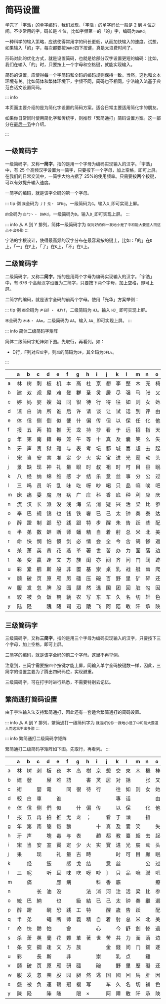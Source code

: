 # 简码设置

学完了「宇浩」的单字编码，我们发现，「宇浩」的单字码长一般是 2 到 4 位之间。不少常用的字，码长是 4 位，比如字频第一的「的」字，编码为`DWKd`。

一种科学的输入策略，应该使得常用字的码长更低，从而加快输入的速度。试想，如果输入「的」字，每次都要按`DWKd`四下按键，真是太浪费时间了。

形码对此的优化方式，就是设置简码，也就是给部分汉字设置更短的编码：比如，我们在输入「的」时，只要按上一个字母和空格键，就能实现输入。

简码的设置，应使得每一个字简码和全码的编码规则保持一致。当然，这也和文本环境有关。比如简体和繁体环境下，字频不同，简码也不相同。宇浩输入法基于典范白话文设置简码。

::: info

本页面主要介绍的是为简化字设置的简码方案。适合日常主要适用简化字的朋友。

如果你日常同时使用简化字和传统字，则推荐「繁简通打」简码设置方案。这一部分在[最后一节](#繁简通打简码设置)中介绍。

:::

## 一级简码字

一级简码字，又称**一简字**，指的是用一个字母为编码实现输入的汉字。「宇浩」中，有 25 个高频汉字设置为一简字，只要按下一个字母，加上空格，即可上屏。在我们的日常交流中，一简字大约占据了 25%的使用频率。只需要按两个按键，可以有效提升输入速度。

一简字的编码，就是该字全码的第一个字母。

::: tip 例
`我`全码为 `丿扌戈・ GFKg`，一级简码为`G`。输入`G_`即可实现上屏。  

`的`全码为 `白⼓丶・ DWKd`，一级简码为`D`。输入`D_`即可实现上屏。
:::

::: info 从 A 到 Y 排列，简体一级简码字为
`就对好的你一我地小是了中和能大要道人而这点不出多那`
:::

宇浩的字根设计，使得最高频的汉字分布在最容易按的键上，比如：「的」在`D`上，「一」在`F`上，「了」在`K`上，「不」在`V`上。

## 二级简码字

二级简码字，又称**二简字**，指的是用两个字母为编码实现输入的汉字。「宇浩」中，有 676 个高频汉字设置为二简字，只要按下两个字母，加上空格，即可上屏。

二简字的编码，就是该字全码的前两个字母。使用「光华」方案举例：

::: tip 例
`都`全码为 `耂日阝・ HJYf`，二级简码为 `HJ`。输入 `HJ_` 即可实现上屏。  

`林`全码为 `木木・ AAm`，二级简码为 `AA`。输入 `AA_` 即可实现上屏。
:::

::: info 简体二级简码字矩阵

简体二级简码字矩阵如下图。先取行，再看列。如：

- D行，F列对应`后`字，则`后`的简码为`DF`，其全码为`DFLv`。

:::

|    | a   | b   | c   | d   | e   | f   | g   | h   | i   | j   | k   | l   | m   | n   | o   | p   | q   | r   | s   | t   | u   | v   | w   | x   | y   | z   |
|:---|:----|:----|:----|:----|:----|:----|:----|:----|:----|:----|:----|:----|:----|:----|:----|:----|:----|:----|:----|:----|:----|:----|:----|:----|:----|:----|
| a  | 林  | 树  | 刺  | 板  | 机  | 本  | 高  | 杜  | 京  | 想  | 李  | 整  | 木  | 充  | 椅  | 株  | 样  | 枪  | 模  | 格  | 市  | 杯  | 击  | 栋  | 杨  |     |
| b  | 建  | 双  | 观  | 屋  | 难  | 登  | 群  | 圣  | 灵  | 居  | 尽  | 强  | 马  | 张  | 又  | 皮  | 弹  | 验  | 通  | 骇  | 引  | 颇  | 屈  | 欢  | 言  |     |
| c  | 婷  | 妈  | 婴  | 嫂  | 姆  | 同  | 很  | 待  | 行  | 得  | 往  | 如  | 则  | 女  | 她  | 露  | 赚  | 内  | 刚  | 败  | 贴  | 雨  | 购  | 彻  | 娜  |     |
| d  | 谅  | 白  | 讷  | 所  | 谁  | 后  | 许  | 请  | 谈  | 让  | 试  | 话  | 到  | 评  | 由  | 片  | 说  | 认  | 谋  | 该  | 谣  | 谓  | 调  | 向  | 帮  | 至  |
| e  | 体  | 信  | 侧  | 倒  | 似  | 便  | 什  | 偏  | 传  | 但  | 以  | 保  | 任  | 化  | 他  | 件  | 伴  | 价  | 风  | 们  | 在  | 偶  | 有  | 像  | 亿  | 𠂇  |
| f  | 报  | 五  | 两  | 拍  | 推  | 无  | 龙  | 持  | 抄  | 看  | 于  | 远  | 招  | 指  | 天  | 正  | 来  | 势  | 手  | 挤  | 摇  | 画  | 万  | 死  | 扬  |     |
| g  | 年  | 第  | 南  | 籍  | 每  | 笼  | 午  | 等  | 十  | 真  | 及  | 囊  | 笑  | 么  | 失  | 延  | 气  | 答  | 舞  | 简  | 怎  | 箅  | 筋  | 索  | 卖  | 竹  |
| h  | 牙  | 声  | 责  | 狱  | 雅  | 与  | 表  | 考  | 坛  | 都  | 城  | 喜  | 超  | 去  | 起  | 址  | 幸  | 志  | 士  | 房  | 狐  | 坏  | 静  | 壶  | 场  | 走  |
| i  | 宋  | 当  | 安  | 害  | 准  | 定  | 少  | 火  | 实  | 宝  | 进  | 光  | 窎  | 动  | 头  | 空  | 烂  | 二  | 寒  | 家  | 常  | 烦  | 烟  | 次  | 炀  |     |
| j  | 景  | 缺  | 现  | 神  | 礼  | 量  | 眼  | 时  | 叔  | 祖  | 时  | 可  | 目  | 县  | 眠  | 星  | 且  | 日  | 示  | 故  | 显  | 上  | 明  | 下  | 曰  | 早  |
| k  | 八  | 经  | 纳  | 绵  | 维  | 感  | 才  | 结  | 乐  | 意  | 丝  | 事  | 分  | 公  | 过  | 红  | 继  | 给  | 为  | 孩  | 站  | 留  | 约  | 绝  | 成  | 子  |
| l  | 三  | 吗  | 员  | 听  | 乱  | 味  | 吃  | 呀  | 吵  | 喝  | 只  | 品  | 嘛  | 唉  | 吧  | 嘴  | 虽  | 哈  | 别  | 敌  | 忠  | 口  | 叫  | 吹  | 啊  |     |
| m  | 床  | 痛  | 委  | 魔  | 府  | 病  | 广  | 庄  | 科  | 香  | 底  | 种  | 利  | 应  | 庆  | 疵  | 千  | 座  | 度  | 疼  | 店  | 重  | 乌  | 称  | 瘾  | 豸  |
| n  | 流  | 汉  | 长  | 派  | 没  | 浅  | 海  | 法  | 消  | 疑  | 兴  | 活  | 梁  | 比  | 参  | 酒  | 平  | 滑  | 水  | 游  | 浮  | 源  | 熊  | 学  | 幻  |     |
| o  | 奉  | 巴  | 规  | 锦  | 也  | 钱  | 铁  | 奢  | 已  | 己  | 太  | 钟  | 秦  | 泰  | 达  | 镖  | 夹  | 忌  | 错  | 改  | 套  | 奋  | 钥  | 民  | 锕  | 之  |
| p  | 醉  | 蹬  | 制  | 踬  | 恐  | 践  | 跟  | 特  | 步  | 醒  | 朱  | 告  | 跃  | 些  | 配  | 酷  | 蹲  | 龄  | 生  | 路  | 踩  | 项  | 先  | 西  | 邛  | 足  |
| q  | 半  | 弟  | 数  | 蚌  | 断  | 师  | 蟠  | 精  | 自  | 着  | 射  | 总  | 米  | 北  | 美  | 差  | 首  | 息  | 身  | 遂  | 普  | 兽  | 前  | 将  | 羊  |     |
| r  | 命  | 快  | 惘  | 怕  | 惯  | 剑  | 必  | 情  | 会  | 全  | 今  | 舍  | 鸽  | 惨  | 過  | 性  | 悦  | 从  | 懂  | 忙  | 个  | 怀  | 瓦  | 惭  | 忆  |     |
| s  | 杀  | 萧  | 英  | 黄  | 花  | 燕  | 革  | 著  | 世  | 苦  | 办  | 力  | 面  | 落  | 边  | 茜  | 蒋  | 茶  | 苏  | 芒  | 蓝  | 苗  | 散  | 带  | 用  |     |
| t  | 条  | 变  | 赢  | 逢  | 文  | 方  | 族  | 闺  | 亦  | 间  | 齐  | 问  | 门  | 阔  | 迹  | 銑  | 蛮  | 闪  | 务  | 放  | 处  | 备  | 望  | 阎  | 阚  |     |
| u  | 彩  | 紧  | 舰  | 斯  | 般  | 非  | 置  | 基  | 崇  | 桌  | 乳  | 战  | 艇  | 幽  | 爬  | 髭  | 其  | 虑  | 山  | 峰  | 虚  | 岸  | 期  | 爱  | 崡  | 爪  |
| v  | 顾  | 破  | 页  | 原  | 雁  | 厉  | 磻  | 压  | 碗  | 百  | 野  | 里  | 矿  | 砰  | 还  | 硒  | 碰  | 思  | 男  | 田  | 厮  | 羽  | 础  | 确  | 乭  |     |
| w  | 服  | 发  | 忽  | 脾  | 股  | 园  | 腿  | 然  | 逃  | 国  | 团  | 回  | 脏  | 勾  | 因  | 胜  | 脱  | 儿  | 胁  | 收  | 圜  | 甸  | 四  | 脆  | 月  |     |
| x  | 较  | 被  | 负  | 饭  | 鹤  | 辆  | 农  | 写  | 东  | 车  | 久  | 名  | 切  | 轩  | 色  | 鳔  | 鲜  | 轮  | 解  | 鲂  | 外  | 鱼  | 袍  | 军  | 衤  |     |
| y  | 陆  | 陉  |     | 隗  | 随  | 司  | 迅  | 陵  | 飞  | 阿  | 陪  | 敢  | 阡  | 承  | 陝  | 蛋  | 隧  | 队  | 陑  | 防  | 阽  | 陌  | 阴  | 阵  | 书  |     |

## 三级简码字

三级简码字，又称**三简字**，指的是用三个字母为编码实现输入的汉字，只要按下三个字母，加上空格，即可上屏。

三简字的编码，就是该字全码的前三个字母。这里不再举例。

注意到，三简字需要按四个按键才能上屏，同输入单字全码按键数一样，因此，三简字的设置主要为了腾出四码码位，实现避重。

三级简码字，可在打字时进行熟悉，不需要特别去记忆。

## 繁简通打简码设置

由于宇浩输入法支持繁简通打，因此还有一套适合繁简通打的简码设置。

::: info 从 A 到 Y 排列，繁简通打一级简码字为
`就這好的你一我地小是了中和能大要道人而这爲不出多那`
:::

::: info 繁简通打二级简码字矩阵

繁简通打二级简码字矩阵如下图。先取行，再看列。
:::

|    | a   | b   | c   | d   | e   | f   | g   | h   | i   | j   | k   | l   | m   | n   | o   | p   | q   | r   | s   | t   | u   | v   | w   | x   | y   | z   |
|:---|:----|:----|:----|:----|:----|:----|:----|:----|:----|:----|:----|:----|:----|:----|:----|:----|:----|:----|:----|:----|:----|:----|:----|:----|:----|:----|
| a  | 林  | 树  | 刺  | 板  | 夜  | 本  | 高  | 樹  | 京  | 想  | 交  | 來  | 木  | 機  | 棒  | 標  | 样  | 雜  | 模  | 格  | 市  | 裏  | 击  | 枕  | 杨  |     |
| b  | 建  | 發  |     | 屋  | 难  | 語  |     | 書  | 灵  | 居  | 对  | 話  |     | 张  | 又  | 皮  | 説  | 論  |     | 該  | 引  | 謂  |     | 欢  | 言  |     |
| c  | 術  |     | 婴  | 電  |     | 同  | 很  | 待  | 行  |     | 往  | 如  | 则  | 女  | 她  | 露  | 剛  | 内  | 刚  | 败  | 贴  | 雨  | 媽  | 衡  | 娜  |     |
| d  | 較  | 白  | 車  |     | 谁  |     |     |     |     |     | 專  | 话  |     |     | 由  | 片  | 说  | 认  |     | 该  |     | 谓  |     | 向  | 帮  | 至  |
| e  | 体  | 信  | 侧  | 們  | 似  |     | 什  | 偏  | 传  |     | 以  | 保  |     | 化  | 他  | 件  | 伴  | 偷  | 风  | 们  | 在  | 優  | 有  | 像  | 亿  | 𠂇  |
| f  | 报  | 五  | 再  | 拍  | 推  | 无  | 龙  | ；  |     | 看  | 于  | 頭  |     | 指  |     | 正  | 来  | 势  | 手  | 挤  | 兩  | 画  | 未  | 死  | 扬  |     |
| g  | 年  | 第  | 南  | 簡  | 每  | 鵝  |     |     | 十  | 真  | 及  | 囊  | 笑  |     | 失  | 延  |     | 答  | 無  | 简  | 怎  | 箅  | 筋  | 索  | 卖  | 竹  |
| h  | 牙  | 声  |     | 塊  | 毒  | 与  | 表  |     | 趙  | 都  | 教  | 臺  | 超  | 去  | 起  | 址  |     | 志  | 士  |     | 獨  | 坏  | 青  | 坎  | 场  | 走  |
| i  | 宋  | 当  | 安  | 室  | 實  | 定  | 少  | 火  | 实  | 寶  | 进  | 光  | 宸  | 动  | 头  | 空  | 窮  | 二  |     | 家  | 常  |     | 察  |     | 炀  |     |
| j  | 果  |     | 现  |     | 礼  | 量  | 古  | 時  |     |     | 时  | 可  | 目  | 顯  | 眠  | 星  | 且  | 日  | 示  | 故  | 環  | 上  |     | 下  | 曰  | 早  |
| k  |     | 经  |     | 飯  |     | 感  | 戈  | 结  |     | 意  | 丝  |     |     | 公  | 过  | 式  | 继  | 入  |     | 孩  | 站  |     |     |     | 成  | 子  |
| l  | 三  | 呢  |     | 听  | 耳  | 味  | 吃  | 呀  | 吵  | 〕  | 只  | 品  | 嘛  | 聯  | 吧  | 嘴  | 虽  | 哈  |     | 敌  | 忠  | 口  |     | 吹  | 啊  |     |
| m  |     | 痛  |     |     | 應  | 病  |     |     | 科  | 香  | 底  |     |     |     | 療  | 穢  | 千  |     | 度  | 疼  | 店  | 動  |     | 移  |     | 豸  |
| n  |     |     | 长  | 油  | 没  |     |     | 法  | 消  | 河  | 注  | 活  | 梁  | 比  | 参  | 酒  | 平  | 染  | 水  | 游  | 浮  | 源  | 沒  | 学  | 幻  |     |
| o  | 統  | 巴  | 納  |     | 也  |     | 級  | 結  | 已  | 己  | 太  | 钟  | 秦  | 繼  | 選  | 紅  | 夹  | 給  | 错  | 改  | 套  | 細  | 約  | 民  | 锕  | 之  |
| p  | 醉  | 蹬  |     | 醜  | 恐  | 践  | 工  | 特  |     | 醒  | 歲  | 告  | 跃  |     | 配  | 酷  | 蹲  | 齡  | 生  | 路  | 蹈  | 項  | 物  | 西  |     | 足  |
| q  | 半  | 弟  |     | 蠅  | 断  | 师  | 義  | 精  | 自  | 着  | 射  | 总  | 米  | 北  | 美  | 差  | 首  | 息  | 身  | 蜂  | 並  | 鼻  | 前  | 将  | 羊  |     |
| r  | 命  | 快  | 體  | 怕  |     | 會  |     |     | 心  |     | 今  | 舒  | 劍  | 惨  | 過  | 性  | 悦  | 从  | 懂  | 忙  | 个  | 怀  | 瓦  | 懈  | 忆  |     |
| s  | 杀  | 萧  | 英  | 蘭  | 花  | 難  | 革  | 著  | 世  | 苦  | 共  | 力  | 面  | 落  | 边  | 蘋  | 蒋  |     | 華  | 荒  | 菜  | 萬  | 散  | 带  | 用  |     |
| t  | 条  | 变  | 鋼  | 逢  | 文  | 方  | 族  |     |     | 金  | 錢  | 问  | 门  | 鋪  | 逐  | 鑽  | 蛮  | 於  | 錯  | 放  | 处  | 备  |     | 銘  | 阚  |     |
| u  | 彩  |     | 長  | 斯  |     | 非  |     |     | 崇  |     | 乳  | 点  |     | 雞  |     | 髭  | 其  | 悲  | 山  | 處  | 虚  | 岸  | 期  | 受  | 崡  | 爪  |
| v  | 顾  | 破  | 页  | 原  | 雁  | 研  | 磻  |     | 碗  |     | 野  | 里  | 歷  | 礙  | 还  | 硃  | 碰  | 界  |     | 田  |     |     | 憂  |     | 乭  |     |
| w  | 服  | 发  | 忽  | 團  | 股  | 园  | 腿  | 然  | 逃  | 国  | 國  | 回  | 馬  | 肝  | 因  | 胜  | 脱  | 儿  | 臟  | 收  | 脹  | 膠  | 四  | 脆  | 月  |     |
| x  | 怨  | 被  | 负  | 運  | 鶴  | 冠  | 複  | 写  |     | 车  | 久  | 名  | 切  | 補  | 色  | 鳔  | 欠  | 轮  | 解  | 鲂  | 外  |     | 顿  |     | 衤  |     |
| y  | 陳  | 陉  |     | 陣  | 随  |     | 限  | ×   |     | 阿  | 障  | 敢  | 阡  | 承  | 陝  | 蛋  | 隊  | 除  | 陑  | 防  | 隱  | 陌  | 際  | 阵  | 书  |     |